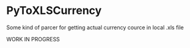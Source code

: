 # PyToXLSCurrency
Some kind of parcer for getting actual currency cource in local .xls file

WORK IN PROGRESS
